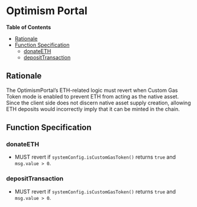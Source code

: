 # Optimism Portal

<!-- START doctoc generated TOC please keep comment here to allow auto update -->
<!-- DON'T EDIT THIS SECTION, INSTEAD RE-RUN doctoc TO UPDATE -->
**Table of Contents**

- [Rationale](#rationale)
- [Function Specification](#function-specification)
  - [donateETH](#donateeth)
  - [depositTransaction](#deposittransaction)

<!-- END doctoc generated TOC please keep comment here to allow auto update -->

## Rationale

The OptimismPortal’s ETH-related logic must revert when Custom Gas Token mode is enabled to prevent ETH from acting as the native asset. Since the client side does not discern native asset supply creation, allowing ETH deposits would incorrectly imply that it can be minted in the chain.

## Function Specification

### donateETH

- MUST revert if `systemConfig.isCustomGasToken()` returns `true` and `msg.value > 0`.

### depositTransaction

- MUST revert if `systemConfig.isCustomGasToken()` returns `true` and `msg.value > 0`.
